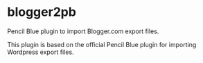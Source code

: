 # blogger2pb
Pencil Blue plugin to import Blogger.com export files.

This plugin is based on the official Pencil Blue plugin for importing Wordpress export files.

